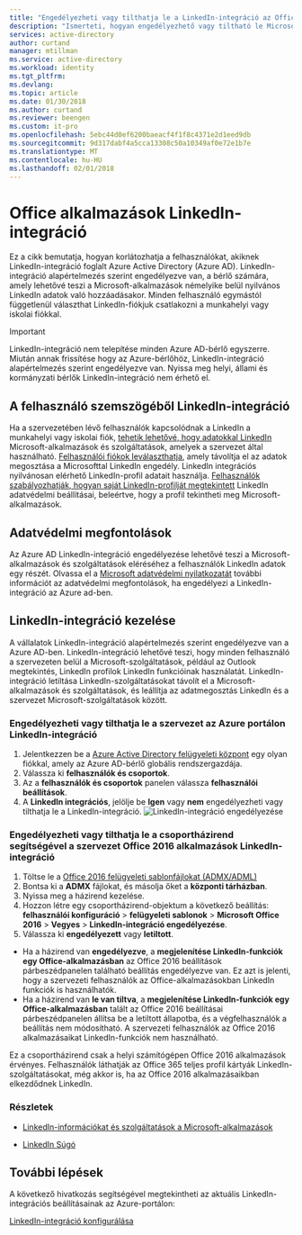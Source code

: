 ```yaml
---
title: "Engedélyezheti vagy tilthatja le a LinkedIn-integráció az Office-alkalmazásokhoz az Azure Active Directoryban |} Microsoft Docs"
description: "Ismerteti, hogyan engedélyezhető vagy tiltható le Microsoft-alkalmazások az Azure Active Directoryban LinkedIn-integráció"
services: active-directory
author: curtand
manager: mtillman
ms.service: active-directory
ms.workload: identity
ms.tgt_pltfrm: 
ms.devlang: 
ms.topic: article
ms.date: 01/30/2018
ms.author: curtand
ms.reviewer: beengen
ms.custom: it-pro
ms.openlocfilehash: 5ebc44d0ef6200baeacf4f1f8c4371e2d1eed9db
ms.sourcegitcommit: 9d317dabf4a5cca13308c50a10349af0e72e1b7e
ms.translationtype: MT
ms.contentlocale: hu-HU
ms.lasthandoff: 02/01/2018
---
```

# <a name="linkedin-integration-for-office-applications"></a>Office alkalmazások LinkedIn-integráció
Ez a cikk bemutatja, hogyan korlátozhatja a felhasználókat, akiknek LinkedIn-integráció foglalt Azure Active Directory (Azure AD). LinkedIn-integráció alapértelmezés szerint engedélyezve van, a bérlő számára, amely lehetővé teszi a Microsoft-alkalmazások némelyike belül nyilvános LinkedIn adatok való hozzáadásakor. Minden felhasználó egymástól függetlenül választhat LinkedIn-fiókjuk csatlakozni a munkahelyi vagy iskolai fiókkal.

> [!IMPORTANT]
> LinkedIn-integráció nem telepítése minden Azure AD-bérlő egyszerre. Miután annak frissítése hogy az Azure-bérlőhöz, LinkedIn-integráció alapértelmezés szerint engedélyezve van. Nyissa meg helyi, állami és kormányzati bérlők LinkedIn-integráció nem érhető el. 

## <a name="linkedin-integration-from-the-user-perspective"></a>A felhasználó szemszögéből LinkedIn-integráció
Ha a szervezetében lévő felhasználók kapcsolódnak a LinkedIn a munkahelyi vagy iskolai fiók, [tehetik lehetővé, hogy adatokkal LinkedIn](https://www.linkedin.com/help/linkedin/answer/84077) Microsoft-alkalmazások és szolgáltatások, amelyek a szervezet által használható. [Felhasználói fiókok leválaszthatja](https://www.linkedin.com/help/linkedin/answer/85097), amely távolítja el az adatok megosztása a Microsofttal LinkedIn engedély. LinkedIn integrációs nyilvánosan elérhető LinkedIn-profil adatait használja. [Felhasználók szabályozhatják, hogyan saját LinkedIn-profilját megtekintett](https://www.linkedin.com/help/linkedin/answer/83) LinkedIn adatvédelmi beállításai, beleértve, hogy a profil tekintheti meg Microsoft-alkalmazások.

## <a name="privacy-considerations"></a>Adatvédelmi megfontolások
Az Azure AD LinkedIn-integráció engedélyezése lehetővé teszi a Microsoft-alkalmazások és szolgáltatások eléréséhez a felhasználók LinkedIn adatok egy részét. Olvassa el a [Microsoft adatvédelmi nyilatkozatát](https://privacy.microsoft.com/privacystatement/) további információt az adatvédelmi megfontolások, ha engedélyezi a LinkedIn-integráció az Azure ad-ben. 

## <a name="manage-linkedin-integration"></a>LinkedIn-integráció kezelése
A vállalatok LinkedIn-integráció alapértelmezés szerint engedélyezve van a Azure AD-ben. LinkedIn-integráció lehetővé teszi, hogy minden felhasználó a szervezeten belül a Microsoft-szolgáltatások, például az Outlook megtekintés, LinkedIn profilok LinkedIn funkcióinak használatát. LinkedIn-integráció letiltása LinkedIn-szolgáltatásokat távolít el a Microsoft-alkalmazások és szolgáltatások, és leállítja az adatmegosztás LinkedIn és a szervezet Microsoft-szolgáltatások között.

### <a name="enable-or-disable-linkedin-integration-for-your-organization-in-the-azure-portal"></a>Engedélyezheti vagy tilthatja le a szervezet az Azure portálon LinkedIn-integráció

1. Jelentkezzen be a [Azure Active Directory felügyeleti központ](https://aad.portal.azure.com/) egy olyan fiókkal, amely az Azure AD-bérlő globális rendszergazdája.
2. Válassza ki **felhasználók és csoportok**.
3. Az a **felhasználók és csoportok** panelen válassza **felhasználói beállítások**.
4. A **LinkedIn integrációs**, jelölje be **Igen** vagy **nem** engedélyezheti vagy tilthatja le a LinkedIn-integráció.
   ![LinkedIn-integráció engedélyezése](./media/linkedin-integration/LinkedIn-integration.PNG)

### <a name="enable-or-disable-linkedin-integration-for-your-organizations-office-2016-apps-using-group-policy"></a>Engedélyezheti vagy tilthatja le a csoportházirend segítségével a szervezet Office 2016 alkalmazások LinkedIn-integráció

1. Töltse le a [Office 2016 felügyeleti sablonfájlokat (ADMX/ADML)](https://www.microsoft.com/download/details.aspx?id=49030)
2. Bontsa ki a **ADMX** fájlokat, és másolja őket a **központi tárházban**.
3. Nyissa meg a házirend kezelése.
4. Hozzon létre egy csoportházirend-objektum a következő beállítás: **felhasználói konfiguráció** > **felügyeleti sablonok** > **Microsoft Office 2016**  >  **Vegyes** > **LinkedIn-integráció engedélyezése**.
5. Válassza ki **engedélyezett** vagy **letiltott**.
  * Ha a házirend van **engedélyezve**, a **megjelenítése LinkedIn-funkciók egy Office-alkalmazásban** az Office 2016 beállítások párbeszédpanelen található beállítás engedélyezve van. Ez azt is jelenti, hogy a szervezeti felhasználók az Office-alkalmazásokban LinkedIn funkciók is használhatók.
  * Ha a házirend van **le van tiltva**, a **megjelenítése LinkedIn-funkciók egy Office-alkalmazásban** talált az Office 2016 beállításai párbeszédpanelen állítsa be a letiltott állapotba, és a végfelhasználók a beállítás nem módosítható. A szervezeti felhasználók az Office 2016 alkalmazásaikat LinkedIn-funkciók nem használható. 

Ez a csoportházirend csak a helyi számítógépen Office 2016 alkalmazások érvényes. Felhasználók láthatják az Office 365 teljes profil kártyák LinkedIn-szolgáltatásokat, még akkor is, ha az Office 2016 alkalmazásaikban elkezdődnek LinkedIn. 

### <a name="learn-more"></a>Részletek 
* [LinkedIn-információkat és szolgáltatások a Microsoft-alkalmazások](https://go.microsoft.com/fwlink/?linkid=850740)

* [LinkedIn Súgó](https://www.linkedin.com/help/linkedin)

## <a name="next-steps"></a>További lépések
A következő hivatkozás segítségével megtekintheti az aktuális LinkedIn-integrációs beállításainak az Azure-portálon:

[LinkedIn-integráció konfigurálása](https://aad.portal.azure.com/#blade/Microsoft_AAD_IAM/UserManagementMenuBlade/UserSettings) 